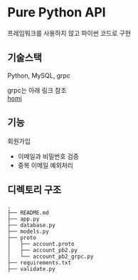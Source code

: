 # Pure Python API
프레임워크를 사용하지 않고 파이썬 코드로 구현

## 기술스택
Python, MySQL, grpc
<br>

grpc는 아래 링크 참조
<br>
[homi](https://github.com/spaceone-dev/homi)

## 기능
회원가입
- 이메일과 비밀번호 검증
- 중복 이메일 예외처리

## 디렉토리 구조

```
.
├── README.md
├── app.py
├── database.py
├── models.py
├── proto
│   ├── account.proto
│   ├── account_pb2.py
│   └── account_pb2_grpc.py
├── requirements.txt
├── validate.py
```
